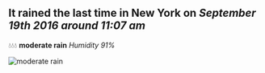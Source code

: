 ## It rained the last time in New York on *September 19th 2016 around 11:07 am*
💧💧💧  **moderate rain** *Humidity 91%*

![moderate rain](http://openweathermap.org/img/w/10d.png)
